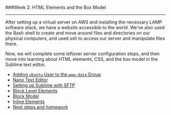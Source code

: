 ###Week 2: HTML Elements and the Box Model

-----

After setting up a virtual server on AWS and installing the necessary LAMP software stack, we have a website accessible to the world. We've also used the Bash shell to create and move around files and directories on our physical computers, and used ssh to access our server and manipulate files there. 

Now, we will complete some leftover server configuration steps, and then move into learning about HTML elements, CSS, and the box model in the Sublime text editor.

- [Adding `ubuntu` User to the `www-data` Group](www-data.md)
- [Nano Text Editor](nano.md)
- [Setting up Sublime with SFTP](sublime.md)
- [Block Level Elements](block.md)
- [Block Model](block-model.md)
- [Inline Elements](inline.md)
- [Next steps and homework](homework.md)
